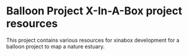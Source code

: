 # Balloon Project X-In-A-Box project resources

This project contains various resources for 
xinabox development for a balloon project
to map a nature estuary.
